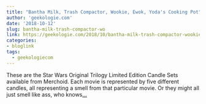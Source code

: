 ```yaml
---
title: "Bantha Milk, Trash Compactor, Wookie, Ewok, Yoda's Cooking Pot"
author: 'geekologie.com'
date: '2018-10-12'
slug: bantha-milk-trash-compactor-wo
link: https://geekologie.com/2018/10/bantha-milk-trash-compactor-wookie-ewok.php
categories:
- bloglink
tags:
  - geekologiecom
---
```


These are the Star Wars Original Trilogy Limited Edition Candle Sets available from Merchoid. Each movie is represented by five different candles, all representing a smell from that particular movie. Or they might all just smell like ass, who knows[... <i class="fas fa-external-link-alt"></i>](https://geekologie.com/2018/10/bantha-milk-trash-compactor-wookie-ewok.php)

